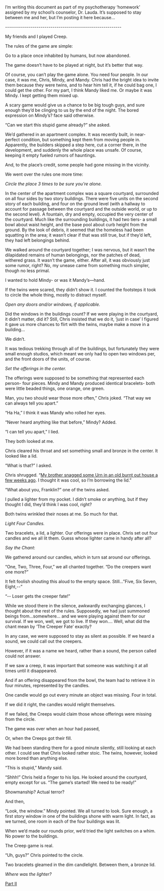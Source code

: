 I’m  writing this document as part of my psychotherapy ‘homework’ assigned  by my school’s counselor, Dr. Lauda. It’s supposed to stay between me  and her, but I’m posting it here because…

\-----------------------------------------------------------

My friends and I played Creep.

The rules of the game are simple:

Go to a place once inhabited by humans, but now abandoned.

The game doesn’t have to be played at night, but it’s better that way.

Of  course, you can’t play the game alone. You need four people. In our  case, it was me, Chris, Mindy, and Mandy. Chris had the bright idea to  invite them because they were twins, and to hear him tell it, if he  could bag one, I could get the other. For my part, I think Mandy liked  me. Or maybe it was Mindy. I kept getting them mixed up.

A  scary game would give us a chance to be big tough guys, and sure enough  they’d be clinging to us by the end of the night. The bored expression  on Mindy’s? face said otherwise.

“Can we start this stupid game already?” she asked.

We’d  gathered in an apartment complex. It was recently built, in  near-perfect condition, but something kept them from moving people in.  Apparently, the builders skipped a step here, cut a corner there, in the  development, and suddenly the whole place was unsafe. Of course,  keeping it empty fueled rumors of hauntings.

And, to the place’s credit, some people had gone missing in the vicinity.

We went over the rules one more time:

*Circle the place 3 times to be sure you’re alone.*

In  the center of the apartment complex was a square courtyard, surrounded  on all four sides by two story buildings. There were five units on the  second story of each building, and four on the ground level (with a  hallway to account for passage between the courtyard and the outside  world, or up to the second level). A fountain, dry and empty, occupied  the very center of the courtyard. Much like the surrounding buildings,  it had two tiers- a small bowl about waist height, and the base pool  about curb height from the ground. By the look of debris, it seemed that  the homeless had been squatting in the area; it wasn’t clear if that  was still true, but if they’d left, they had left belongings behind.

We  walked around the courtyard together; I was nervous, but it wasn’t the  dilapidated remains of human belongings, nor the patches of dead,  withered grass. It wasn’t the game, either. After all, it was obviously  just some rumor, right? No, my unease came from something much simpler,  though no less primal.

I wanted to hold Mindy- or was it Mandy’s—hand.

If  the twins were scared, they didn’t show it. I counted the footsteps it  took to circle the whole thing, mostly to distract myself.

*Open any doors and/or windows, if applicable.*

Did  the windows in the buildings count? If we were playing in the  courtyard, it didn’t matter, did it? Still, Chris insisted that we do  it, ‘just in case’ I figured it gave us more chances to flirt with the  twins, maybe make a move in a building…

We didn’t.

It  was tedious trekking through all of the buildings, but fortunately they  were small enough studios, which meant we only had to open two windows  per, and the front doors of the units, of course.

*Set the offerings in the center.*

The  offerings were supposed to be something that represented each person-  four pieces. Mindy and Mandy produced identical bracelets- both were  little beaded things, one orange, one green.

Man, you two should wear those more often,” Chris joked. “That way we can always tell you apart.”

“Ha Ha,” I think it was Mandy who rolled her eyes.

“Never heard anything like that before,” Mindy? Added.

“I can tell you apart,” I lied.

They both looked at me.

Chris cleared his throat and set something small and bronze in the center. It looked like a lid.

“What is that?” I asked.

Chris shrugged. “[My brother snagged some Urn in an old burnt out house a few weeks ago](https://www.reddit.com/r/nosleep/comments/wfhrbo/my_grandmothers_doll_collection_part_3/). I thought it was cool, so I’m borrowing the lid.”

“What about you, Franklin?” one of the twins asked.

I pulled a lighter from my pocket. I didn’t smoke or anything, but if they thought I did, they’d think I was cool, right?

Both twins wrinkled their noses at me. So much for that.

*Light Four Candles.*

Two  bracelets, a lid, a lighter. Our offerings were in place. Chris set out  four candles and we all lit them. Guess whose lighter came in handy  after all?

*Say the Chant*:

We gathered around our candles, which in turn sat around our offerings.

“One, Two, Three, Four,” we all chanted together. “Do the creepers want one more?”

It felt foolish shouting this aloud to the empty space. Still…”Five, Six Seven, Eight,--”

“-- Loser gets the creeper fate!”

While  we stood there in the silence, awkwardly exchanging glances, I thought  about the rest of the rules. Supposedly, we had just summoned beings  from…somewhere… and we were playing against them for our survival. If we  won, well, we got to live. If they won…. Well, what did the chant mean  by ‘The Creeper Fate’ exactly?

In any case, we were supposed to stay as silent as possible. If we heard a sound, we could call out the creepers.

However, if it was a name we heard, rather than a sound, the person called could not answer.

If we saw a creep, it was important that someone was watching it at all times until it disappeared.

And if an offering disappeared from the bowl, the team had to retrieve it in four minutes, represented by the candles.

One candle would go out every minute an object was missing. Four in total.

If we did it right, the candles would relight themselves.

If we failed, the Creeps would claim those whose offerings were missing from the circle.

The game was over when an hour had passed,

Or, when the Creeps got their fill.

We  had been standing there for a good minute silently, still looking at  each other. I could see that Chris looked rather stoic. The twins,  however, looked more bored than anything else.

“This is stupid,” Mandy said.

“Shhh!”  Chris held a finger to his lips. He looked around the courtyard, empty  except for us. “The game’s started! We need to be ready!”

Showmanship? Actual terror?

And then,

“Look,  the window.” Mindy pointed. We all turned to look. Sure enough, a first  story window in one of the buildings shone with warm light. In fact, as  we turned, one room in each of the four buildings was lit.

When we’d made our rounds prior, we’d tried the light switches on a whim. No power to the buildings.

The Creep game is real.

“Uh, guys?” Chris pointed to the circle.

Two bracelets gleamed in the dim candlelight. Between them, a bronze lid.

*Where was the lighter?*

[Part II](https://www.reddit.com/r/nosleep/comments/wuylv6/we_played_creep_in_an_abandoned_apartment_complex/)